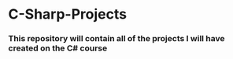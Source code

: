 # C-Sharp-Projects
### This repository will contain all of the projects I will have created on the C# course
